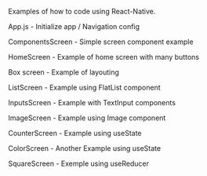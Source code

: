 Examples of how to code using React-Native.

App.js - Initialize app / Navigation config

ComponentsScreen - Simple screen component example

HomeScreen - Example of home screen with many buttons

Box screen - Example of layouting

ListScreen - Example using FlatList component

InputsScreen - Example with TextInput components

ImageScreen - Example using Image component

CounterScreen - Example using useState

ColorScreen - Another Example using useState

SquareScreen - Exemple using useReducer